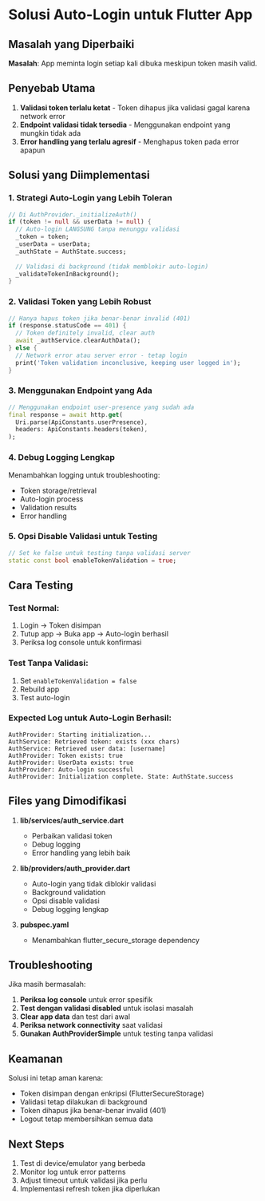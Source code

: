# Solusi Auto-Login untuk Flutter App

## Masalah yang Diperbaiki

**Masalah**: App meminta login setiap kali dibuka meskipun token masih valid.

## Penyebab Utama

1. **Validasi token terlalu ketat** - Token dihapus jika validasi gagal karena network error
2. **Endpoint validasi tidak tersedia** - Menggunakan endpoint yang mungkin tidak ada
3. **Error handling yang terlalu agresif** - Menghapus token pada error apapun

## Solusi yang Diimplementasi

### 1. Strategi Auto-Login yang Lebih Toleran

```dart
// Di AuthProvider._initializeAuth()
if (token != null && userData != null) {
  // Auto-login LANGSUNG tanpa menunggu validasi
  _token = token;
  _userData = userData;
  _authState = AuthState.success;
  
  // Validasi di background (tidak memblokir auto-login)
  _validateTokenInBackground();
}
```

### 2. Validasi Token yang Lebih Robust

```dart
// Hanya hapus token jika benar-benar invalid (401)
if (response.statusCode == 401) {
  // Token definitely invalid, clear auth
  await _authService.clearAuthData();
} else {
  // Network error atau server error - tetap login
  print('Token validation inconclusive, keeping user logged in');
}
```

### 3. Menggunakan Endpoint yang Ada

```dart
// Menggunakan endpoint user-presence yang sudah ada
final response = await http.get(
  Uri.parse(ApiConstants.userPresence),
  headers: ApiConstants.headers(token),
);
```

### 4. Debug Logging Lengkap

Menambahkan logging untuk troubleshooting:
- Token storage/retrieval
- Auto-login process
- Validation results
- Error handling

### 5. Opsi Disable Validasi untuk Testing

```dart
// Set ke false untuk testing tanpa validasi server
static const bool enableTokenValidation = true;
```

## Cara Testing

### Test Normal:
1. Login → Token disimpan
2. Tutup app → Buka app → Auto-login berhasil
3. Periksa log console untuk konfirmasi

### Test Tanpa Validasi:
1. Set `enableTokenValidation = false`
2. Rebuild app
3. Test auto-login

### Expected Log untuk Auto-Login Berhasil:
```
AuthProvider: Starting initialization...
AuthService: Retrieved token: exists (xxx chars)
AuthService: Retrieved user data: [username]
AuthProvider: Token exists: true
AuthProvider: UserData exists: true
AuthProvider: Auto-login successful
AuthProvider: Initialization complete. State: AuthState.success
```

## Files yang Dimodifikasi

1. **lib/services/auth_service.dart**
   - Perbaikan validasi token
   - Debug logging
   - Error handling yang lebih baik

2. **lib/providers/auth_provider.dart**
   - Auto-login yang tidak diblokir validasi
   - Background validation
   - Opsi disable validasi
   - Debug logging lengkap

3. **pubspec.yaml**
   - Menambahkan flutter_secure_storage dependency

## Troubleshooting

Jika masih bermasalah:

1. **Periksa log console** untuk error spesifik
2. **Test dengan validasi disabled** untuk isolasi masalah
3. **Clear app data** dan test dari awal
4. **Periksa network connectivity** saat validasi
5. **Gunakan AuthProviderSimple** untuk testing tanpa validasi

## Keamanan

Solusi ini tetap aman karena:
- Token disimpan dengan enkripsi (FlutterSecureStorage)
- Validasi tetap dilakukan di background
- Token dihapus jika benar-benar invalid (401)
- Logout tetap membersihkan semua data

## Next Steps

1. Test di device/emulator yang berbeda
2. Monitor log untuk error patterns
3. Adjust timeout untuk validasi jika perlu
4. Implementasi refresh token jika diperlukan